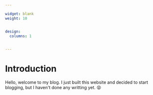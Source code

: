 ```yaml
---

widget: blank
weight: 10


design:
  columns: 1
  

---
```


# Introduction

Hello, welcome to my blog. 
I just built this website and decided to start blogging, but I haven't done any writting yet. 😝
